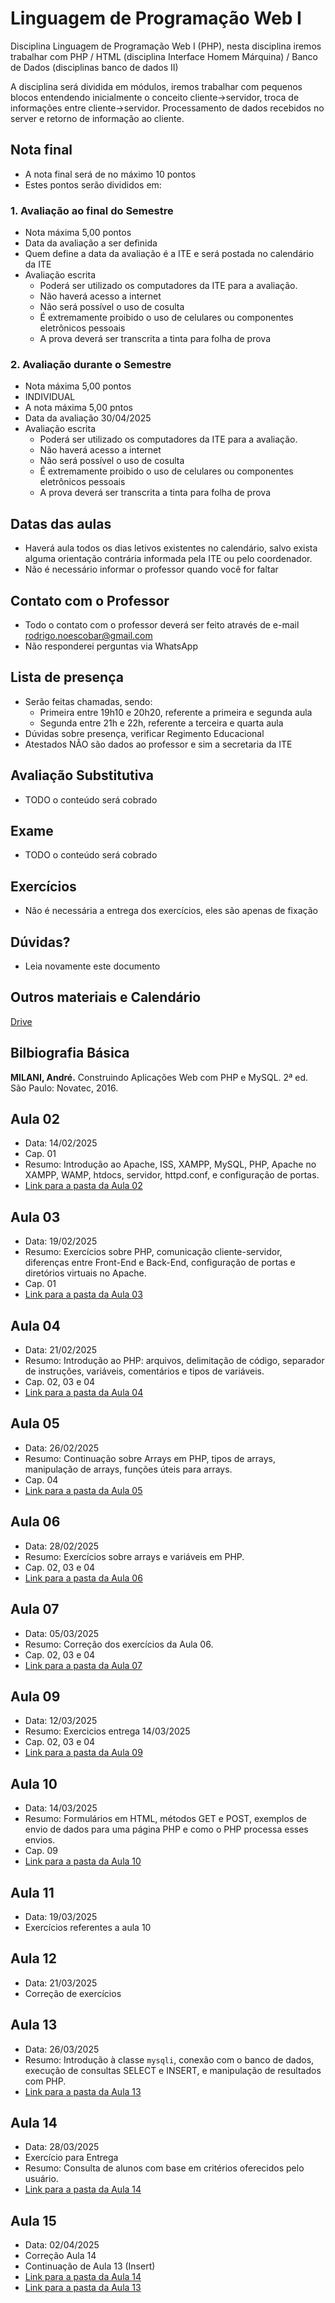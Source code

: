 # Linguagem de Programação Web I

Disciplina Linguagem de Programação Web I (PHP), nesta disciplina iremos trabalhar com PHP / HTML (disciplina Interface Homem Márquina) / Banco de Dados (disciplinas banco de dados II)

A disciplina será dividida em módulos, iremos trabalhar com pequenos blocos entendendo inicialmente o conceito cliente->servidor, troca de informações entre cliente->servidor. Processamento de dados recebidos no server e retorno de informação ao cliente.

## Nota final
- A nota final será de no máximo 10 pontos
- Estes pontos serão divididos em:

### 1. Avaliação ao final do Semestre
- Nota máxima 5,00 pontos
- Data da avaliação a ser definida
- Quem define a data da avaliação é a ITE e será postada no calendário da ITE
- Avaliação escrita
  - Poderá ser utilizado os computadores da ITE para a avaliação.
  - Não haverá acesso a internet
  - Não será possível o uso de cosulta
  - É extremamente proibido o uso de celulares ou componentes eletrônicos pessoais
  - A prova deverá ser transcrita a tinta para folha de prova


### 2. Avaliação durante o Semestre
- Nota máxima 5,00 pontos
- INDIVIDUAL
- A nota máxima 5,00 pntos
- Data da avaliação 30/04/2025
- Avaliação escrita
  - Poderá ser utilizado os computadores da ITE para a avaliação.
  - Não haverá acesso a internet
  - Não será possível o uso de cosulta
  - É extremamente proibido o uso de celulares ou componentes eletrônicos pessoais
  - A prova deverá ser transcrita a tinta para folha de prova


## Datas das aulas
- Haverá aula todos os dias letivos existentes no calendário, salvo exista alguma orientação contrária informada pela ITE ou pelo coordenador.
- Não é necessário informar o professor quando você for faltar

## Contato com o Professor
- Todo o contato com o professor deverá ser feito através de e-mail [rodrigo.noescobar@gmail.com](mailto:rodrigo.noescobar@gmail.com)
- Não responderei perguntas via WhatsApp

## Lista de presença
- Serão feitas chamadas, sendo:
    - Primeira entre 19h10 e 20h20, referente a primeira e segunda aula
    - Segunda entre 21h e 22h, referente a terceira e quarta aula
- Dúvidas sobre presença, verificar Regimento Educacional
- Atestados NÃO são dados ao professor e sim a secretaria da ITE

## Avaliação Substitutiva
- TODO o conteúdo será cobrado

## Exame
- TODO o conteúdo será cobrado

## Exercícios
- Não é necessária a entrega dos exercícios, eles são apenas de fixação

## Dúvidas?
- Leia novamente este documento

## Outros materiais e Calendário
[Drive](https://drive.google.com/drive/folders/10wFvDmYppmB3wBXivf1Hgg_5dxaOgUMH?usp=sharing)

## Bilbiografia Básica
**MILANI, André.** Construindo Aplicações Web com PHP e MySQL. 2ª ed. São Paulo: Novatec, 2016.

## Aula 02
- Data: 14/02/2025
- Cap. 01
- Resumo: Introdução ao Apache, ISS, XAMPP, MySQL, PHP, Apache no XAMPP, WAMP, htdocs, servidor, httpd.conf, e configuração de portas.
- [Link para a pasta da Aula 02](./aula02)

## Aula 03
- Data: 19/02/2025
- Resumo: Exercícios sobre PHP, comunicação cliente-servidor, diferenças entre Front-End e Back-End, configuração de portas e diretórios virtuais no Apache.
- Cap. 01
- [Link para a pasta da Aula 03](./aula03)

## Aula 04
- Data: 21/02/2025
- Resumo: Introdução ao PHP: arquivos, delimitação de código, separador de instruções, variáveis, comentários e tipos de variáveis.
- Cap. 02, 03 e 04
- [Link para a pasta da Aula 04](./aula04)

## Aula 05
- Data: 26/02/2025
- Resumo: Continuação sobre Arrays em PHP, tipos de arrays, manipulação de arrays, funções úteis para arrays.
- Cap. 04
- [Link para a pasta da Aula 05](./aula05)

## Aula 06
- Data: 28/02/2025
- Resumo: Exercícios sobre arrays e variáveis em PHP.
- Cap. 02, 03 e 04
- [Link para a pasta da Aula 06](./aula06)

## Aula 07
- Data: 05/03/2025
- Resumo: Correção dos exercícios da Aula 06.
- Cap. 02, 03 e 04
- [Link para a pasta da Aula 07](./aula07)

  
## Aula 09
- Data: 12/03/2025
- Resumo: Exercicios entrega 14/03/2025
- Cap. 02, 03 e 04
- [Link para a pasta da Aula 09](./aula09.md)

## Aula 10
- Data: 14/03/2025
- Resumo: Formulários em HTML, métodos GET e POST, exemplos de envio de dados para uma página PHP e como o PHP processa esses envios.
- Cap. 09
- [Link para a pasta da Aula 10](./aula10)

## Aula 11
- Data: 19/03/2025
- Exercícios referentes a aula 10

## Aula 12
- Data: 21/03/2025
- Correção de exercícios

## Aula 13
- Data: 26/03/2025
- Resumo: Introdução à classe `mysqli`, conexão com o banco de dados, execução de consultas SELECT e INSERT, e manipulação de resultados com PHP.
- [Link para a pasta da Aula 13](./aula13)

## Aula 14
- Data: 28/03/2025
- Exercício para Entrega
- Resumo: Consulta de alunos com base em critérios oferecidos pelo usuário.
- [Link para a pasta da Aula 14](./aula14)


## Aula 15
- Data: 02/04/2025
- Correção Aula 14
- Continuação de Aula 13 (Insert)
- [Link para a pasta da Aula 14](./aula14)
- [Link para a pasta da Aula 13](./aula13)